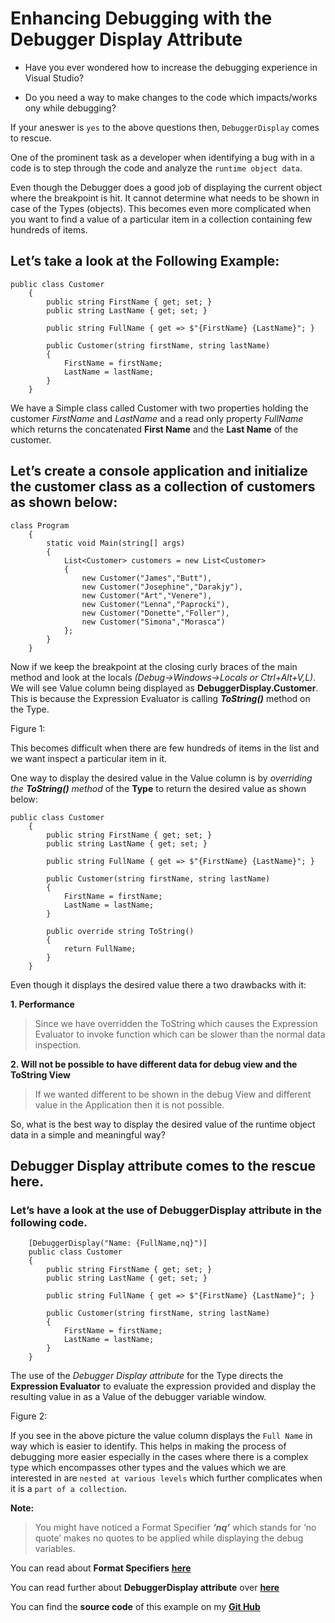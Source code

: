 # Enhancing Debugging with the Debugger Display Attribute


- Have you ever wondered how to increase the debugging experience in Visual Studio?

- Do you need a way to make changes to the code which impacts/works ony while debugging?

If your aneswer is ``yes`` to the above questions then,    ``DebuggerDisplay`` comes to rescue.

One of the prominent task as a developer when identifying a bug with in a code is to step through the code and analyze the ``runtime object data``.

Even though the Debugger does a good job of displaying the current object where the breakpoint is hit. It cannot determine what needs to be shown in case of the Types (objects). This becomes even more complicated when you want to find a value of a particular item in a collection containing few hundreds of items.

## Let’s take a look at the Following Example: ##
```
public class Customer
    {
        public string FirstName { get; set; }
        public string LastName { get; set; }
 
        public string FullName { get => $"{FirstName} {LastName}"; }
 
        public Customer(string firstName, string lastName)
        {
            FirstName = firstName;
            LastName = lastName;
        }
    }
```

We have a Simple class called Customer with two properties holding the customer _FirstName_ and _LastName_ and a read only property _FullName_ which returns the concatenated **First Name** and the **Last Name** of the customer. 

## Let’s create a console application and initialize the customer class as a collection of customers as shown below: ##

```
class Program
    {
        static void Main(string[] args)
        {
            List<Customer> customers = new List<Customer>
            {
                new Customer("James","Butt"),
                new Customer("Josephine","Darakjy"),
                new Customer("Art","Venere"),
                new Customer("Lenna","Paprocki"),
                new Customer("Donette","Foller"),
                new Customer("Simona","Morasca")
            };
        }
    }
```
Now if we keep the breakpoint at the closing curly braces of the main method and look at the locals _(Debug->Windows->Locals or Ctrl+Alt+V,L)_. We will see Value column being displayed as **DebuggerDisplay.Customer**. This is because the Expression Evaluator is calling **_ToString()_** method on the Type.

Figure 1:

This becomes difficult when there are few hundreds of items in the list and we want inspect a particular   item in it. 

One way to display the desired value in the Value column is by _overriding the **ToString()** method_ of the **Type** to return the desired value as shown below:
```
public class Customer
    {
        public string FirstName { get; set; }
        public string LastName { get; set; }
 
        public string FullName { get => $"{FirstName} {LastName}"; }
 
        public Customer(string firstName, string lastName)
        {
            FirstName = firstName;
            LastName = lastName;
        }
 
        public override string ToString()
        {
            return FullName;
        }
    }
```

Even though it displays the desired value there a two drawbacks with it:

**1.    Performance**
>Since we have overridden the ToString which causes the Expression Evaluator to invoke             function which can be slower than the normal data inspection. 

**2.	 Will not be possible to have different data for debug view and the ToString View**
>If we wanted different to be shown in the debug View and different value in the Application then it is not possible.

So, what is the best way to display the desired value of the runtime object data in a simple and meaningful way?

## Debugger Display attribute comes to the rescue here. ##

### Let’s have a look at the use of DebuggerDisplay attribute in the following code. ###
```
    [DebuggerDisplay("Name: {FullName,nq}")]
    public class Customer
    {
        public string FirstName { get; set; }
        public string LastName { get; set; }
 
        public string FullName { get => $"{FirstName} {LastName}"; }
 
        public Customer(string firstName, string lastName)
        {
            FirstName = firstName;
            LastName = lastName;
        }
    }
 ```

 The use of the _Debugger Display attribute_ for the Type directs the **Expression Evaluator** to evaluate the expression provided and display the resulting value in as a Value of the debugger variable window.

 Figure 2:

 If you see in the above picture the value column displays the ``Full Name`` in way which is easier to identify. This helps in making the process of debugging more easier especially in the cases where there is a complex type which encompasses other types and the values which we are interested in are ``nested at various levels`` which further complicates when it is a ``part of a collection``.

 **Note:** 
 > You might have noticed a Format Specifier **_‘nq’_** which stands for ‘no quote’ makes no quotes to be applied while displaying the debug variables.
 

 You can read about **Format Specifiers** <a href=”https://msdn.microsoft.com/en-us/library/e514eeby.aspx” target=”_blank”>**here**</a>

You can read further about **DebuggerDisplay attribute** over <a href=https://msdn.microsoft.com/en-us/library/e514eeby.aspx target=”_blank”>**here**</a>

You can find the **source code** of this example on my <a href=https://github.com/mkalkere/DebuggerDisplay.git target=”_blank”>**Git Hub**</a>

